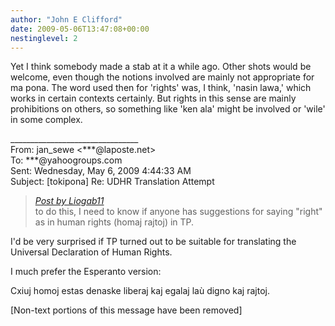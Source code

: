 ```yaml
---
author: "John E Clifford"
date: 2009-05-06T13:47:08+00:00
nestinglevel: 2
---
```

Yet I think somebody made a stab at it a while ago. Other shots would be welcome, even though the notions involved are mainly not appropriate for ma pona. The word used then for 'rights' was, I think, 'nasin lawa,' which works in certain contexts certainly. But rights in this sense are mainly prohibitions on others, so something like 'ken ala' might be involved or 'wile' in some complex.  
  
  
  
  
\_\_\_\_\_\_\_\_\_\_\_\_\_\_\_\_\_\_\_\_\_\_\_\_\_\_\_\_\_\_\_\_  
From: jan\_sewe <\*\*\*@laposte.net>  
To: \*\*\*@yahoogroups.com  
Sent: Wednesday, May 6, 2009 4:44:33 AM  
Subject: \[tokipona\] Re: UDHR Translation Attempt  

> [_Post by Liogab11_](/Sdw6HyWc/udhr-translation-attempt#post1)  
> to do this, I need to know if anyone has suggestions for saying "right" as in human rights (homaj rajtoj) in TP.  
> 

I'd be very surprised if TP turned out to be suitable for translating the Universal Declaration of Human Rights.  
  
I much prefer the Esperanto version:  
  
Cxiuj homoj estas denaske liberaj kaj egalaj laù digno kaj rajtoj.  
  
  
  
  
  
  
  
\[Non-text portions of this message have been removed\]